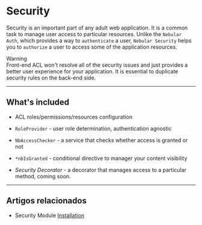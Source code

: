 # Security

Security is an important part of any adult web application. It is a common task to manage user access to particular resources.
Unlike the `Nebular Auth`, which provides a way to `authenticate` a user, `Nebular Security` helps you to `authorize` a user to access some of the application resources.

<div class="note note-warning">
  <div class="note-title">Warning</div>
  <div class="note-body">
    Front-end ACL won't resolve all of the security issues and just provides a better user experience for your application.
    It is essential to duplicate security rules on the back-end side.
  </div>
</div>
<hr>

## What's included

- ACL roles/permissions/resources configuration
- `RoleProvider` - user role determination, authentication agnostic
- `NbAccessChecker` - a service that checks whether access is granted or not
- `*nbIsGranted` - conditional directive to manager your content visibility

- _Security Decorator_ - a decorator that manages access to a particular method, coming soon.

<hr>

## Artigos relacionados

- Security Module [Installation](docs/security/installation)
